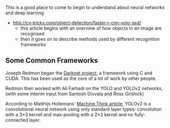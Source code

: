 
This is a good place to come to begin to understand about neural networks and deep learning

* http://cv-tricks.com/object-detection/faster-r-cnn-yolo-ssd/
  * this article begins with an overview of how objects in an image are recognised
  * then it goes on to describe methods used by different recognition frameworks


## Some Common Frameworks

Joseph Redmon began the [Darknet project](https://github.com/pjreddie/darknet), a framework using C and CUDA. 
This has been used as the core of a lot of work by other people. 

Redmon then worked with Ali Farhadi on the YOLO and YOLOv2 networks, 
(with some interim input from Santosh Divvala and Ross Girshick)

According to Matthijs Hollemans' [Machine Think article](http://machinethink.net/blog/object-detection-with-yolo/), 
YOLOv2 is a convolutional neural network using only standard layer types: 
convolution with a 3×3 kernel and max-pooling with a 2×2 kernel 
and no fully-connected layer.


